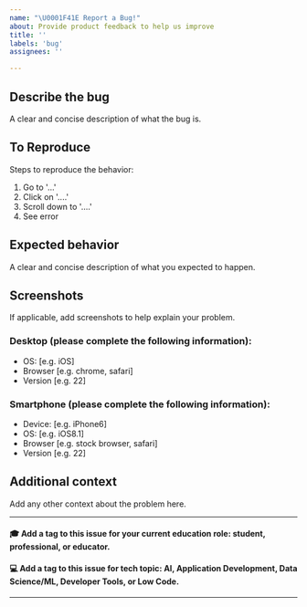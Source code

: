 ```yaml
---
name: "\U0001F41E Report a Bug!"
about: Provide product feedback to help us improve
title: ''
labels: 'bug'
assignees: ''

---
```

## Describe the bug
A clear and concise description of what the bug is.

## To Reproduce
Steps to reproduce the behavior:
1. Go to '...'
2. Click on '....'
3. Scroll down to '....'
4. See error

## Expected behavior
A clear and concise description of what you expected to happen.

## Screenshots
If applicable, add screenshots to help explain your problem.

### Desktop (please complete the following information):
 - OS: [e.g. iOS]
 - Browser [e.g. chrome, safari]
 - Version [e.g. 22]

### Smartphone (please complete the following information):
 - Device: [e.g. iPhone6]
 - OS: [e.g. iOS8.1]
 - Browser [e.g. stock browser, safari]
 - Version [e.g. 22]

## Additional context
Add any other context about the problem here.

***

#### 🎓 Add a tag to this issue for your current education role: **student**, **professional**, or **educator**.

#### 💻 Add a tag to this issue for tech topic: **AI**, **Application Development**, **Data Science/ML**, **Developer Tools**, or **Low Code**.
***
